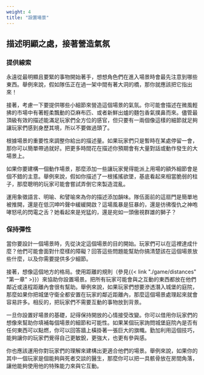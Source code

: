 ```yaml
---
weight: 4
title: "設置場景"
---
```

## 描述明顯之處，接著營造氣氛
### 提供線索
永遠從最明顯且要緊的事物開始著手，想想角色們在進入場景時會最先注意到哪些東西。舉例來說，假如隊伍正在過一架中間有著大洞的橋，那你就應該把它指出來！

接著，考慮一下要提供哪些小細節來營造這個場景的氣氛。你可能會描述在微風輕拂的市場中有著輕柔飄動的亞麻布匹、或者新鮮出爐的麵包香氣撲鼻而來。儘管最頂級有效的描述能滿足玩家們全方位的感官，但只要有一兩個像這樣的細節就足夠讓玩家們感到身歷其境，所以不要做過頭了。

根據場景的重要性來調整你給出的描述量。如果玩家們只是暫時在某處停留一會，那你可以簡單帶過就好。把更多時間花在描述你預期會有大量對話或動作發生的大場景上。

如果你要建構一個動作場景，那麼添加一些讓玩家覺得能派上用場的額外細節會是個不錯的主意。舉例來說，假如你描述了一根搖搖欲墜，基底看起來相當脆弱的柱子，那麼聰明的玩家可能會嘗試弄倒它來製造混亂。

運用象徵語言、明喻、和譬喻來為你的描述添加韻味。隊伍面前的這扇門是簡單地被推開，還是在低沉呻吟聲中緩緩開啟？這場風暴是狂暴的，還是彷彿復仇之神咆哮怒吼的閃電之舌？她看起來是兇猛的，還是宛如一頭傲視群雄的獅子？

### 保持彈性
當你要設計一個場景時，先從決定這個場景的目的開始。玩家們可以在這裡達成什麼？他們可能會面對什麼樣的障礙？回答這些問題能幫助你搞清楚該在這個場景放些什麼，以及你需要提供多少細節。

接著，想像這個地方的格局。使用距離的規則（參見{{< link "./game/distances" "第一章" >}}）來協助你設置場景。把所有玩家可能會與之互動的東西都放在他們鄰近或遠程距離內會很有幫助。舉例來說，如果玩家們想要滲透潛入城堡的庭院，那麼如果你把城堡守衛全都安置在玩家的鄰近距離內，那麼這個場景處理起來就會容易許多。相反的，把玩家們不需要互動的事物放到背景。

一旦你設置好場景的基礎，記得保持開放的心情接受改變。你可以借用你玩家們的想像來幫助你填補每個場景的細節和可能性。如果某個玩家詢問城堡庭院內是否有任何東西可以點燃，你可以回答牆上橫掛著一張巨大的旗幟。勤加利用這個技巧，能夠讓你的玩家們覺得自己更敏銳，更強大，也更有參與感。

你也應該運用你對玩家們的理解來建構出更適合他們的場景。舉例來說，如果你的其中一個玩家是個能夠與死者交談的醫生，那麼你可以把一具骸骨放在房間角落，讓他能夠使用他的特殊能力來與它互動。

